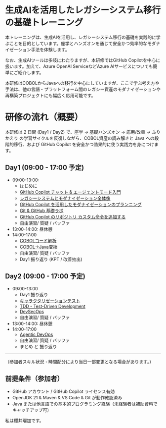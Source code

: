 # 生成AIを活用したレガシーシステム移行の基礎トレーニング

本トレーニングは、生成AIを活用し、レガシーシステム移行の基礎を実践的に学ぶことを目的としています。座学とハンズオンを通じて安全かつ効率的なモダナイゼーション手法を体験します。

なお、生成AIツールは多岐にわたりますが、本研修ではGitHub Copilotを中心に扱います。加えて、Azure OpenAI ServiceなどAzure AIサービスについても簡単にご紹介します。

本研修はCOBOLからJavaへの移行を中心にしていますが、ここで学ぶ考え方や手法は、他の言語・プラットフォーム間のレガシー資産のモダナイゼーションや再構築プロジェクトにも幅広く応用可能です。

# 研修の流れ（概要）
本研修は 2 日間 (Day1 / Day2) で、座学 → 基礎ハンズオン → 応用/改善 → ふりかえり の学習サイクルを反復しながら、COBOL資産の読み解きと Java への段階的移行、および GitHub Copilot を安全かつ効果的に使う実践力を身につけます。

## Day1 (09:00 - 17:00 予定)

- 09:00-13:00:
  - はじめに
  - [GitHub Copilot チャット & エージェントモード入門](1-github-copilot-intro.md)
  - [レガシーシステムとモダナイゼーション全体像](2-legacy-modernization-overview.md)
  - [GitHub Copilot を活用したモダナイゼーションのプランニング](3-planning-for-modernization.md)
  - [Git & GitHub 基礎ラボ](4-git-github-basics.md)
  - [GitHub Copilot のリポジトリ カスタム命令を追加する](5-copilot-instructions.md)
  - 自由演習/ 質疑 / バッファ
- 13:00-14:00: 昼休憩
- 14:00-17:00
  - [COBOLコード解析](6-understanding-existing-cobol-code.md)
  - [COBOL→Java変換](7-cobol-to-java-lab.md)
  - 自由演習/ 質疑 / バッファ
  - Day1 振り返り (KPT / 改善抽出)

## Day2 (09:00 - 17:00 予定)

- 09:00-13:00
  - Day1 振り返り
  - [キャラクタリゼーションテスト](8-characterization-testing.md)
  - [TDD - Test-Driven Development](9-tdd.md)
  - [DevSecOps](10-devsecops.md)
  - 自由演習/ 質疑 / バッファ
- 13:00-14:00: 昼休憩
- 14:00-17:00
  - [Agentic DevOps](11-agentic-devops.md)
  - 自由演習/ 質疑 / バッファ
  - まとめ と 振り返り

---
（参加者スキル状況・時間配分により当日一部変更となる場合があります。）

## 前提条件（参加者）
- GitHub アカウント / GitHub Copilot ライセンス有効
- OpenJDK 21 & Maven & VS Code & Git が動作確認済み
- Java または他言語での基本的プログラミング経験（未経験者は補助資料でキャッチアップ可）

私は櫻井瑠加です。
